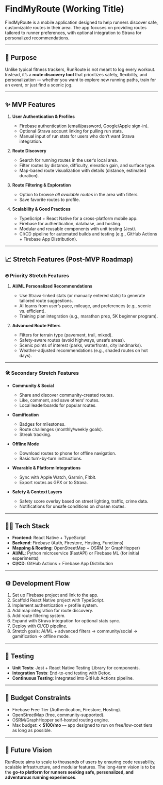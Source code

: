 # FindMyRoute (Working Title)

FindMyRoute is a mobile application designed to help runners discover safe, customizable routes in their area. The app focuses on providing routes tailored to runner preferences, with optional integration to Strava for personalized recommendations.

---

## 🚀 Purpose
Unlike typical fitness trackers, RunRoute is not meant to log every workout. Instead, it’s a **route discovery tool** that prioritizes safety, flexibility, and personalization — whether you want to explore new running paths, train for an event, or just find a scenic jog.

---

## ✨ MVP Features
1. **User Authentication & Profiles**
   - Firebase authentication (email/password, Google/Apple sign-in).
   - Optional Strava account linking for pulling run stats.
   - Manual input of run stats for users who don’t want Strava integration.

2. **Route Discovery**
   - Search for running routes in the user’s local area.
   - Filter routes by distance, difficulty, elevation gain, and surface type.
   - Map-based route visualization with details (distance, estimated duration).

3. **Route Filtering & Exploration**
   - Option to browse *all available routes* in the area with filters.
   - Save favorite routes to profile.

4. **Scalability & Good Practices**
   - TypeScript + React Native for a cross-platform mobile app.
   - Firebase for authentication, database, and hosting.
   - Modular and reusable components with unit testing (Jest).
   - CI/CD pipeline for automated builds and testing (e.g., GitHub Actions + Firebase App Distribution).

---

## 📈 Stretch Features (Post-MVP Roadmap)

### 🔥 Priority Stretch Features
1. **AI/ML Personalized Recommendations**
   - Use Strava-linked stats (or manually entered stats) to generate tailored route suggestions.
   - AI learns from user’s pace, mileage, and preferences (e.g., scenic vs. efficient).
   - Training plan integration (e.g., marathon prep, 5K beginner program).

2. **Advanced Route Filters**
   - Filters for terrain type (pavement, trail, mixed).
   - Safety-aware routes (avoid highways, unsafe areas).
   - Scenic points of interest (parks, waterfronts, city landmarks).
   - Weather-adjusted recommendations (e.g., shaded routes on hot days).

---

### 🛠 Secondary Stretch Features
- **Community & Social**
  - Share and discover community-created routes.
  - Like, comment, and save others’ routes.
  - Local leaderboards for popular routes.

- **Gamification**
  - Badges for milestones.
  - Route challenges (monthly/weekly goals).
  - Streak tracking.

- **Offline Mode**
  - Download routes to phone for offline navigation.
  - Basic turn-by-turn instructions.

- **Wearable & Platform Integrations**
  - Sync with Apple Watch, Garmin, Fitbit.
  - Export routes as GPX or to Strava.

- **Safety & Context Layers**
  - Safety score overlay based on street lighting, traffic, crime data.
  - Notifications for unsafe conditions on chosen routes.

---

## 🧑‍💻 Tech Stack
- **Frontend**: React Native + TypeScript  
- **Backend**: Firebase (Auth, Firestore, Hosting, Functions)  
- **Mapping & Routing**: OpenStreetMap + OSRM (or GraphHopper)  
- **AI/ML**: Python microservice (FastAPI) or Firebase ML (for initial experiments)  
- **CI/CD**: GitHub Actions + Firebase App Distribution

---

## ⚙️ Development Flow
1. Set up Firebase project and link to the app.  
2. Scaffold React Native project with TypeScript.  
3. Implement authentication + profile system.  
4. Add map integration for route discovery.  
5. Add route filtering system.  
6. Expand with Strava integration for optional stats sync.  
7. Deploy with CI/CD pipeline.  
8. Stretch goals: AI/ML + advanced filters → community/social → gamification → offline mode.

---

## 🧪 Testing
- **Unit Tests**: Jest + React Native Testing Library for components.
- **Integration Tests**: End-to-end testing with Detox.
- **Continuous Testing**: Integrated into GitHub Actions pipeline.

---

## 💸 Budget Constraints
- Firebase Free Tier (Authentication, Firestore, Hosting).
- OpenStreetMap (free, community-supported).
- OSRM/GraphHopper self-hosted routing engine.
- Max budget: **< $100/mo** — app designed to run on free/low-cost tiers as long as possible.

---

## 🔮 Future Vision
RunRoute aims to scale to thousands of users by ensuring code reusability, scalable infrastructure, and modular features. The long-term vision is to be the **go-to platform for runners seeking safe, personalized, and adventurous running experiences**.

